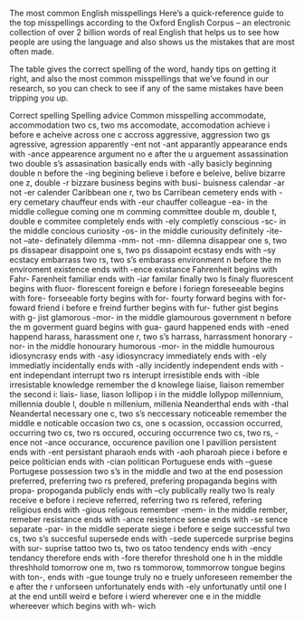 The most common English misspellings
Here’s a quick-reference guide to the top misspellings according to the Oxford English Corpus – an electronic collection of over 2 billion words of real English that helps us to see how people are using the language and also shows us the mistakes that are most often made.

 

The table gives the correct spelling of the word, handy tips on getting it right, and also the most common misspellings that we’ve found in our research, so you can check to see if any of the same mistakes have been tripping you up.

Correct spelling	Spelling advice	Common misspelling
accommodate, accommodation	two cs, two ms	accomodate, accomodation
achieve	i before e	acheive
across	one c	accross
aggressive, aggression	two gs	agressive, agression
apparently	-ent not -ant	apparantly
appearance	ends with -ance	appearence
argument	no e after the u	arguement
assassination	two double s’s	assasination
basically	ends with -ally	basicly
beginning	double n before the -ing	begining
believe	i before e	beleive, belive
bizarre	one z, double -r	bizzare
business	begins with busi-	buisness
calendar	-ar not -er	calender
Caribbean	one r, two bs	Carribean
cemetery	ends with -ery	cemetary
chauffeur	ends with -eur	chauffer
colleague	-ea- in the middle	collegue
coming	one m	comming
committee	double m, double t, double e	commitee
completely	ends with -ely	completly
conscious	-sc- in the middle	concious
curiosity	-os- in the middle	curiousity
definitely	-ite- not –ate-	definately
dilemma	-mm- not -mn-	dilemna
disappear	one s, two ps	dissapear
disappoint	one s, two ps	dissapoint
ecstasy	ends with –sy	ecstacy
embarrass	two rs, two s’s	embarass
environment	n before the m	enviroment
existence	ends with -ence	existance
Fahrenheit	begins with Fahr-	Farenheit
familiar	ends with -iar	familar
finally	two ls	finaly
fluorescent	begins with fluor-	florescent
foreign	e before i	foriegn
foreseeable	begins with fore-	forseeable
forty	begins with for-	fourty
forward	begins with for-	foward
friend	i before e	freind
further	begins with fur-	futher
gist	begins with g-	jist
glamorous	-mor- in the middle	glamourous
government	n before the m	goverment
guard	begins with gua-	gaurd
happened	ends with -ened	happend
harass, harassment	one r, two s’s	harrass, harrassment
honorary	-nor- in the middle	honourary
humorous	-mor- in the middle	humourous
idiosyncrasy	ends with -asy	idiosyncracy
immediately	ends with -ely	immediatly
incidentally	ends with -ally	incidently
independent	ends with -ent	independant
interrupt	two rs	interupt
irresistible	ends with -ible	irresistable
knowledge	remember the d	knowlege
liaise, liaison	remember the second i: liais-	liase, liason
lollipop	i in the middle	lollypop
millennium, millennia	double l, double n	millenium, millenia
Neanderthal	ends with -thal	Neandertal
necessary	one c, two s’s	neccessary
noticeable	remember the middle e	noticable
occasion	two cs, one s	ocassion, occassion
occurred, occurring	two cs, two rs	occured, occuring
occurrence	two cs, two rs, -ence not -ance	occurance, occurence
pavilion	one l	pavillion
persistent	ends with -ent	persistant
pharaoh	ends with -aoh	pharoah
piece	i before e	peice
politician	ends with -cian	politican
Portuguese	ends with –guese	Portugese
possession	two s’s in the middle and two at the end	posession
preferred, preferring	two rs	prefered, prefering
propaganda	begins with propa-	propoganda
publicly	ends with –cly	publically
really	two ls	realy
receive	e before i	recieve
referred, referring	two rs	refered, refering
religious	ends with -gious	religous
remember	-mem- in the middle	rember, remeber
resistance	ends with -ance	resistence
sense	ends with -se	sence
separate	-par- in the middle	seperate
siege	i before e	seige
successful	two cs, two s’s	succesful
supersede	ends with -sede	supercede
surprise	begins with sur-	suprise
tattoo	two ts, two os	tatoo
tendency	ends with -ency	tendancy
therefore	ends with -fore	therefor
threshold	one h in the middle	threshhold
tomorrow	one m, two rs	tommorow, tommorrow
tongue	begins with ton-, ends with -gue	tounge
truly	no e	truely
unforeseen	remember the e after the r	unforseen
unfortunately	ends with -ely	unfortunatly
until	one l at the end	untill
weird	e before i	wierd
wherever	one e in the middle	whereever
which	begins with wh-	wich
